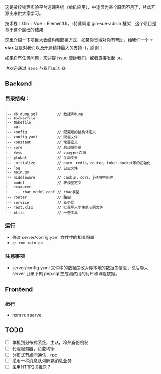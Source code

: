 这是某校物理实验平台选课系统（单机应用），中途因为某个原因不用了，特此开源出来供大家学习。

技术栈：Gin + Vue + ElementUI。（特此鸣谢 gin-vue-admin 框架，这个项目是基于这个魔改的结果）

这里介绍一下项目大致结构和部署方式，如果你觉得对你有帮助，给我们一个 :star: **star** 就是对我们以及开源精神最大的支持 :)，感谢！

如果你有任何问题，欢迎提 issue 告诉我们，或者直接发起 pr。

也欢迎通过 issue 与我们交流 :smile:

## Backend

### 目录结构：

```
.
|-- db_dump.sql			// 数据库dump
|-- Dockerfile
|-- Makefile
|-- api		
|-- config				// 配置项的结构体定义
|-- config.yaml			// 配置文件
|-- constant 			// 常量定义
|-- core				// 启动服务器
|-- docs				// swagger文档
|-- global				// 全局变量
|-- initialize			// gorm，redis，router，token-bucket等的初始化
|-- log					// 日志文件
|-- main.go
|-- middleware			// casbin，cors，jwt等中间件
|-- model				// 表模型定义
|-- resource
|   |-- rbac_model.conf	// rbac模型
|-- router				// 路由
|-- service				// 业务层
|-- test.xlsx			// 批量导入学生的示例文件
`-- utils				// 一些工具
```

### 运行

- 修改 server/config.yaml 文件中的相关配置
- `go run main.go`

### 注意事项

- server/config.yaml 文件中的数据库改为你本地的数据库信息，然后导入server 目录下的 pep.sql 生成测试用的用户和课程数据。

## Frontend

### 运行

- npm run serve

## TODO

- [ ] 单机到分布式系统，主从，冷热备份机制
- [ ] 代理服务器，负载均衡
- [ ] 分布式节点间通信，rpc
- [ ] 采用一种消息队列解耦消息业务
- [ ] 采用HTTP2.0推送？
